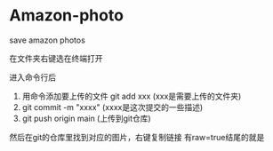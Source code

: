 # Amazon-photo
save amazon photos

在文件夹右键选在终端打开

进入命令行后  
1. 用命令添加要上传的文件 git add xxx (xxx是需要上传的文件夹)
2. git commit -m "xxxx"  (xxxx是这次提交的一些描述)
3. git push origin main  (上传到git仓库)

然后在git的仓库里找到对应的图片，右键复制链接 有raw=true结尾的就是
